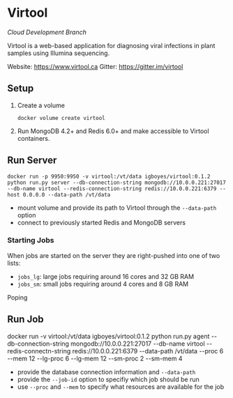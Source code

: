 # Virtool

_Cloud Development Branch_

Virtool is a web-based application for diagnosing viral infections in plant samples using Illumina sequencing. 
  
Website: https://www.virtool.ca
Gitter: https://gitter.im/virtool

## Setup

1. Create a volume
    ```shell script
    docker volume create virtool
    ```

2. Run MongoDB 4.2+ and Redis 6.0+ and make accessible to Virtool containers.

## Run Server

```shell script
docker run -p 9950:9950 -v virtool:/vt/data igboyes/virtool:0.1.2 python run.py server --db-connection-string mongodb://10.0.0.221:27017 --db-name virtool --redis-connection-string redis://10.0.0.221:6379 --host 0.0.0.0 --data-path /vt/data
```

- mount volume and provide its path to Virtool through the `--data-path` option
- connect to previously started Redis and MongoDB servers

### Starting Jobs
When jobs are started on the server they are right-pushed into one of two lists:

- `jobs_lg`: large jobs requiring around 16 cores and 32 GB RAM
- `jobs_sm`: small jobs requiring around 4 cores and 8 GB RAM

Poping 

## Run Job

docker run -v virtool:/vt/data igboyes/virtool:0.1.2 python run.py agent --db-connection-string mongodb://10.0.0.221:27017 --db-name virtool --redis-connectn-string redis://10.0.0.221:6379 --data-path /vt/data --proc 6 --mem 12 --lg-proc 6 --lg-mem 12 --sm-proc 2 --sm-mem 4
  
- provide the database connection information and `--data-path`
- provide the `--job-id` option to specifiy which job should be run
- use `--proc` and `--mem` to specify what resources are available for the job
 